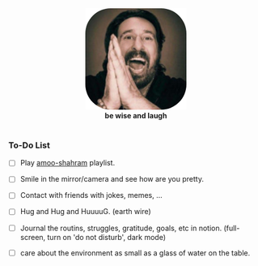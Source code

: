 <div align="center">
  <a href="https://github.com/userdehghani/rescue-checklist" target="_blank" rel="noopener noreferrer">
    <div>
      <img src="banner/amoo-shahram.png" width="200" height="200" alt="laugh and laugh louder" />
    </div>
  </a>
  <strong>be wise and laugh</strong>
</div>

<br />


### To-Do List

- [ ] Play [amoo-shahram](https://music.apple.com/us/artist/shahram-shabpareh/90056421) playlist.

- [ ] Smile in the mirror/camera and see how are you pretty.

- [ ] Contact with friends with jokes, memes, ...

- [ ] Hug and Hug and HuuuuG. (earth wire)

- [ ] Journal the routins, struggles, gratitude, goals, etc in notion. (full-screen, turn on 'do not disturb', dark mode)

- [ ] care about the environment as small as a glass of water on the table.